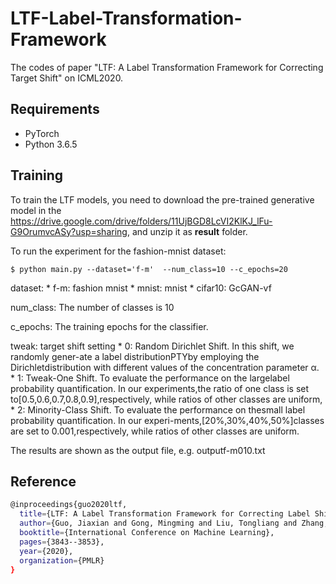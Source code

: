 # LTF-Label-Transformation-Framework
The codes of paper "LTF: A Label Transformation Framework for Correcting Target Shift" on ICML2020.

## Requirements

* PyTorch
* Python 3.6.5


## Training
To train the LTF models, you need to download the pre-trained generative model in the https://drive.google.com/drive/folders/11UjBGD8LcVI2KlKJ_lFu-G9OrumvcASy?usp=sharing, and unzip it as **result** folder.

To run the experiment for the fashion-mnist dataset:
```
$ python main.py --dataset='f-m'  --num_class=10 --c_epochs=20
```
dataset:
	* f-m: fashion mnist 
	* mnist: mnist
	* cifar10: GcGAN-vf
 
num_class: The number of classes is 10


c_epochs: The training epochs for the classifier.

tweak:  target shift setting
	* 0: Random Dirichlet Shift. In this shift, we randomly gener-ate a label distributionPTYby employing the Dirichletdistribution with different values of the concentration parameter α.
	* 1: Tweak-One Shift. To evaluate the performance on the largelabel probability quantification.  In our experiments,the ratio of one class is set to[0.5,0.6,0.7,0.8,0.9],respectively, while ratios of other classes are uniform,
	* 2: Minority-Class Shift. To evaluate the performance on thesmall label probability quantification.  In our experi-ments,[20%,30%,40%,50%]classes are set to 0.001,respectively, while ratios of other classes are uniform.

The results are shown as the output file, e.g. outputf-m010.txt

## Reference
```bash
@inproceedings{guo2020ltf,
  title={LTF: A Label Transformation Framework for Correcting Label Shift},
  author={Guo, Jiaxian and Gong, Mingming and Liu, Tongliang and Zhang, Kun and Tao, Dacheng},
  booktitle={International Conference on Machine Learning},
  pages={3843--3853},
  year={2020},
  organization={PMLR}
}
```